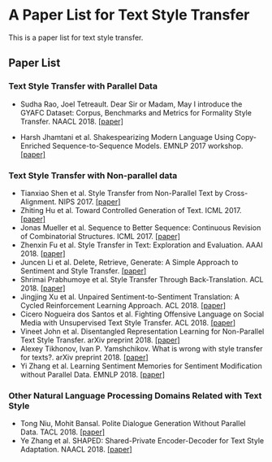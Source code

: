 # A Paper List for Text Style Transfer

This is a paper list for text style transfer.

## Paper List

### Text Style Transfer with Parallel Data

- Sudha Rao, Joel Tetreault. Dear Sir or Madam, May I introduce the GYAFC Dataset: Corpus, Benchmarks and Metrics for Formality Style Transfer. NAACL 2018. [[paper]][1]

- Harsh Jhamtani et al. Shakespearizing Modern Language Using Copy-Enriched Sequence-to-Sequence Models. EMNLP 2017 workshop. [[paper]][2]

### Text Style Transfer with Non-parallel data

- Tianxiao Shen et al. Style Transfer from Non-Parallel Text by Cross-Alignment. NIPS 2017. [[paper]][3]
- Zhiting Hu et al. Toward Controlled Generation of Text. ICML 2017. [[paper]][4]
- Jonas Mueller et al. Sequence to Better Sequence: Continuous Revision of Combinatorial Structures. ICML 2017. [[paper]][5]
- Zhenxin Fu et al. Style Transfer in Text: Exploration and Evaluation. AAAI 2018. [[paper]][6]
- Juncen Li et al. Delete, Retrieve, Generate: A Simple Approach to Sentiment and Style Transfer. [[paper]][7]
- Shrimai Prabhumoye et al. Style Transfer Through Back-Translation. ACL 2018. [[paper]][8]
- Jingjing Xu et al. Unpaired Sentiment-to-Sentiment Translation: A Cycled Reinforcement Learning Approach. ACL 2018. [[paper]][9]
- Cicero Nogueira dos Santos et al. Fighting Offensive Language on Social Media with Unsupervised Text Style Transfer. ACL 2018. [[paper]][10]
- Vineet John et al. Disentangled Representation Learning for Non-Parallel Text Style Transfer. arXiv preprint 2018. [[paper]][11]
- Alexey Tikhonov, Ivan P. Yamshchikov. What is wrong with style transfer for texts?. arXiv preprint 2018. [[paper]][12]
- Yi Zhang et al. Learning Sentiment Memories for Sentiment Modification without Parallel Data. EMNLP 2018. [[paper]][13]

### Other Natural Language Processing Domains Related with Text Style

- Tong Niu, Mohit Bansal. Polite Dialogue Generation Without Parallel Data. TACL 2018. [[paper]][14]
- Ye Zhang et al. SHAPED: Shared-Private Encoder-Decoder for Text Style Adaptation. NAACL 2018. [[paper]][15]

[1]:https://arxiv.org/abs/1803.06535
[2]:https://arxiv.org/abs/1707.01161
[3]:https://papers.nips.cc/paper/7259-style-transfer-from-non-parallel-text-by-cross-alignment.pdf
[4]:https://arxiv.org/abs/1703.00955
[5]:http://proceedings.mlr.press/v70/mueller17a/mueller17a.pdf
[6]:https://arxiv.org/abs/1711.06861
[7]:https://arxiv.org/abs/1804.06437
[8]:https://arxiv.org/abs/1804.09000
[9]:https://arxiv.org/abs/1805.05181
[10]:https://arxiv.org/abs/1805.07685
[11]:https://arxiv.org/abs/1808.04339
[12]:https://arxiv.org/abs/1808.04365
[13]:https://arxiv.org/abs/1808.07311
[14]:https://arxiv.org/abs/1805.03162
[15]:https://arxiv.org/abs/1804.04093